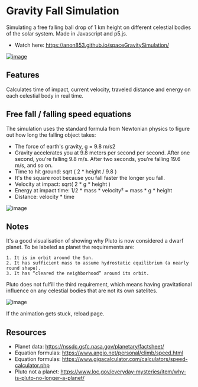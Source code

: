# Gravity Fall Simulation

Simulating a free falling ball drop of 1 km height on different celestial bodies of the solar system.
Made in Javascript and p5.js.


* Watch here: https://anon853.github.io/spaceGravitySimulation/ 

[![image](https://i.postimg.cc/Z5y4FhcY/Untitled.png)](https://anon853.github.io/spaceGravitySimulation/)  

Features
---------

Calculates time of impact, current velocity, traveled distance and energy on each celestial body in real time.


Free fall / falling speed equations
---------


The simulation uses the standard formula from Newtonian physics to figure out how long the falling object takes:

* The force of earth's gravity, g = 9.8 m/s2 
* Gravity accelerates you at 9.8 meters per second per second. After one second, you're falling 9.8 m/s. After two seconds, you're falling 19.6 m/s, and so on.
* Time to hit ground: sqrt ( 2 * height / 9.8 )
* It's the square root because you fall faster the longer you fall.
* Velocity at impact: sqrt( 2 * g * height )
* Energy at impact time: 1/2 * mass * velocity² = mass * g * height
* Distance: velocity * time

![image](https://www.angio.net/personal/climb/speedplot.png) 

Notes
--------

It's a good visualisation of showing why Pluto is now considered a dwarf planet. To be labeled as planet the requirements are:

    1. It is in orbit around the Sun.
    2. It has sufficient mass to assume hydrostatic equilibrium (a nearly round shape).
    3. It has “cleared the neighborhood” around its orbit.
    
Pluto does not fulfill the third requirement, which means having gravitational influence on any celestial bodies that are not its own satelites.    


![image](https://i.postimg.cc/nVDgHbxB/pluto-charon-usa-sizes-en.png) 

If the animation gets stuck, reload page.

Resources
---------

* Planet data: https://nssdc.gsfc.nasa.gov/planetary/factsheet/
* Equation formulas: https://www.angio.net/personal/climb/speed.html
* Equation formulas: https://www.gigacalculator.com/calculators/speed-calculator.php
* Pluto not a planet: https://www.loc.gov/everyday-mysteries/item/why-is-pluto-no-longer-a-planet/
